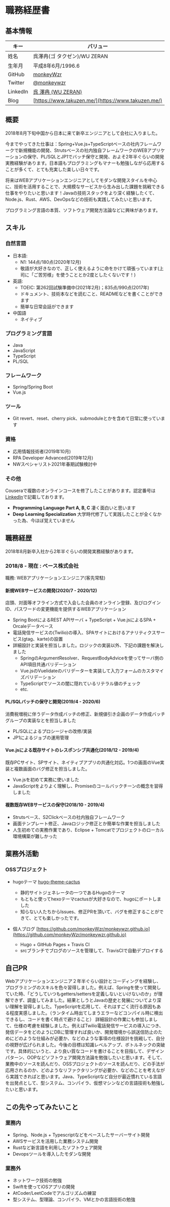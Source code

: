 # 職務経歴書

## 基本情報

|キー|バリュー|
|----|-------|
|姓名|呉澤冉(ゴ タクゼン)/WU ZERAN|
|生年月|平成8年6月/1996.6|
|GitHub|[monkeyWzr](https://github.com/monkeyWzr)|
|Twitter|[@monkeywzr](https://twitter.com/monkeywzr)|
|LinkedIn|[呉 澤冉 (WU ZERAN)](https://www.linkedin.com/in/monkeywzr/)|
|Blog|[https://www.takuzen.me/](https://www.takuzen.me/)|

## 概要

2018年8月下旬中国から日本に来て新卒エンジニアとして会社に入りました。

今までやってきた仕事は：Spring+Vue.js+TypeScriptベースの社内フレームワークで新規機能の開発、Strutsベースの社内独自フレームワークのWEBアプリケーションの保守、PL/SQLとJP1でバッチ保守と開発、およそ2年半ぐらいの開発実務経験があります。日本語もプログラミングもマナーも勉強しながら応用することが多くて、とても充実した楽しい日々です。

将来はWEBアプリケーションエンジニアとしてモダンな開発スタイルを中心に、技術を活用することで、大規模なサービスから生み出した課題を挑戦できる仕事をやりたいと思います！Javaの技術スタックをより深く経験したくて、Node.js、Rust、AWS、DevOpsなどの技術も実践してみたいと思います。

プログラミング言語の本質、ソフトウェア開発方法論などに興味があります。

## スキル

### 自然言語

* 日本語:
  - N1: 144点/180点(2020年12月)
  - 敬語が大好きなので、正しく使えるように命をかけて頑張っています(上司に「ご苦労様」を使うこととか2度としたくないです！)
* 英語:
  - TOEIC: 第262回試験準備中(2021年2月)；835点/990点(2017年)
  - ドキュメント、技術本などを読むこと、READMEなどを書くことができます
  - 簡単な日常会話ができます
* 中国語
  - ネイティブ

### プログラミング言語

* Java
* JavaScript
* TypeScript
* PL/SQL

### フレームワーク

* Spring/Spring Boot
* Vue.js

### ツール

* Git revert、reset、cherry pick、submoduleとかを含めて日常に使っています

### 資格

* 応用情報技術者(2019年10月)
* RPA Developer Advanced(2019年12月)
* NWスペシャリスト2021年春期試験検討中

### その他

Couseraで複数のオンラインコースを修了したことがあります。認定番号は[LinkedIn](https://www.linkedin.com/in/monkeywzr/)で記載しております。

* **Programming Language Part A, B, C** 凄く面白いと思います
* **Deep Learning Specialization** 大学時代修了して実践したことが全くなかった為、今ほぼ覚えていません

## 職務経歴

2018年8月新卒入社から2年半ぐらいの開発実務経験があります。

### 2018/8 - 現在 : ベース株式会社

職務: WEBアプリケーションエンジニア(客先常駐)

#### 新規WEBサービスの開発(2020/7 - 2020/12)

店頭、対面等オフライン方式で入会した会員のオンライン登録、及びログインID、パスワードの変更機能を提供するWEBアプリケーション
* Spring BootによるREST APIサーバ + TypeScript + Vue.jsによるSPA + Orcaleデータベース
* 電話発信サービスの(Twilio)の導入、SPAサイトにおけるアナリティクスサービス(gtag、karte)の設置
* 詳細設計と実装を担当しました。ロジックの実装以外、下記の課題を解決しました
  - SpringのArgumentResolver、RequestBodyAdviceを使ってサーバ側のAPI項目共通バリデーション
  - Vue.jsのVuelidateのバリデーターを実装して入力フォームのカスタマイズバリデーション
  - TypeScriptでソースの闇に隠れているリテラル値のチェック
  - etc.

#### PL/SQLバッチの保守と開発(2019/4 - 2020/6)

消費税増税に伴うデータ作成バッチの修正、新規値引き企画のデータ作成バッチグループの実装なとを担当しました

* PL/SQLによるプロシージャの改修/実装
* JP1によるジョブの運用管理

#### Vue.jsによる既存サイトのレスポンシブ共通化(2018/12 - 2019/4)

既存PCサイト、SPサイト、ネイティブアプリの共通化対応。1つの画面のVue実装と複数画面のバグ修正を担当しました。

* Vue.jsを初めて実務に使いました
* JavaScriptをよりよく理解し、Promiseのコールバックチーンの概念を習得しました

#### 複数既存WEBサービスの保守(2018/10 - 2019/4)

* Strutsベース、S2Clickベースの社内独自フレームワーク
* 画面テンプレート修正、Javaロジック修正とか簡単な作業を担当しました
* 人生初めての実務作業であり、Eclipse + Tomcatでプロジェクトのローカル環境構築が難しかった

## 業務外活動

### OSSプロジェクト

* hugoテーマ [hugo-theme-cactus](https://github.com/monkeyWzr/hugo-theme-cactus)
  - 静的サイトジェネレータの一つであるHugoのテーマ
  - もともと使ってhexoテーマcactusが大好きなので、hugoにポートしました
  - 知らない人たちからIssues、修正PRを頂いて、バグを修正することができて、とても楽しかったです。

* 個人ブログ [https://github.com/monkeyWzr/monkeywzr.github.io](https://github.com/monkeyWzr/monkeywzr.github.io)
  - Hugo + GitHub Pages + Travis CI
  - srcブランチでブログのソースを管理して、TravisCIで自動デプロイする

## 自己PR

Webアプリケーションエンジニア２年半ぐらい設計とコーディングを経験し、プログラミングのスキルを色々習得しました。例えば、Springを使って開発していた時、「どうしていつもgetters/settersを定義しないといけないのか」が理解できず、調査してみました。結果としうとJavaの歴史と発展についてより深い理解を習得しました。TypeScriptを応用して、それはすごく流行る原因もある程度実感しました。（ランタイム時出てしまうエラーなどコンパイル時に検出できるし、コードを書く時点で避けること）
詳細設計の作業にも参加しまして、仕様の考慮を経験しました。例えばTwilio電話発信サービスの導入につき、発信データをどのようにDBに管理すれば良いか、開発環境から誤送信防止のためにどのような仕組みが必要か、などのような事項の仕様設計を挑戦して、自分の視野が広げられました。今後の目標は知識レベルアップ、ボトルネックの突破です。具体的にいうと、より良い質なコードを書けることを目指して、デザインパターン、OOPなどソフトウェア開発方法論を勉強したいと思います。そして、業務中のソースを読んだり、OSSプロジェクトのソースを読んだり、どの手法が応用されるのか、どのようなリファクタリングが必要か、などのことを考えながら実践できればと思います。Java、TypeScriptなど自分が最近慣れている言語を出発点として、型システム、コンパイラ、仮想マシンなどの言語技術も勉強したいと思います。

## この先やってみたいこと

### 業務内

* Spring、Node.js + Typescriptなどをベースしたサーバーサイト開発
* AWSサービスを活用した業務システム開発
* Rustなど新言語を利用したソフトウェア開発
* Devopsツールを導入したモダンな開発

### 業務外

* ネットワーク技術の勉強
* Swiftを使ってiOSアプリの開発
* AtCoder/LeetCodeでアルゴリズムの練習
* 型システム、型理論、コンパイラ、VMとかの言語技術の勉強